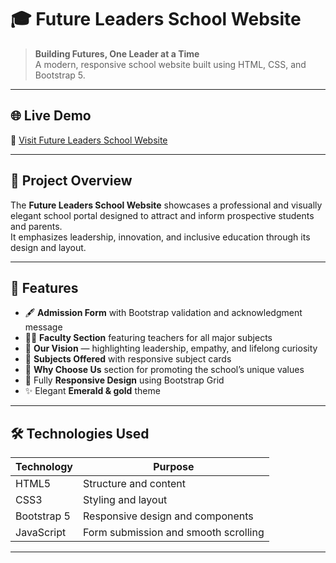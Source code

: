 # 🎓 Future Leaders School Website

> **Building Futures, One Leader at a Time**  
> A modern, responsive school website built using HTML, CSS, and Bootstrap 5.

---

## 🌐 Live Demo
🔗 [Visit Future Leaders School Website](https://sareenashahbaz/github.io/School-System-Website/)

---

## 🏫 Project Overview
The **Future Leaders School Website** showcases a professional and visually elegant school portal designed to attract and inform prospective students and parents.  
It emphasizes leadership, innovation, and inclusive education through its design and layout.

---

## 🚀 Features

- 🖋️ **Admission Form** with Bootstrap validation and acknowledgment message  
- 👩‍🏫 **Faculty Section** featuring teachers for all major subjects  
- 🎯 **Our Vision** — highlighting leadership, empathy, and lifelong curiosity  
- 📘 **Subjects Offered** with responsive subject cards  
- 💎 **Why Choose Us** section for promoting the school’s unique values  
- 📱 Fully **Responsive Design** using Bootstrap Grid  
- ✨ Elegant **Emerald & gold** theme

---

## 🛠️ Technologies Used

| Technology | Purpose |
|-------------|----------|
| HTML5 | Structure and content |
| CSS3 | Styling and layout |
| Bootstrap 5 | Responsive design and components |
| JavaScript | Form submission and smooth scrolling |

---
